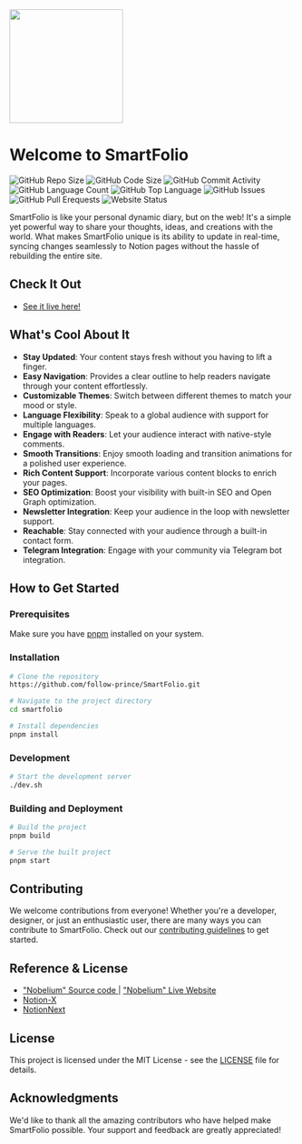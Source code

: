<img src="https://princey.tech/assets/videos/Hi.gif" width="200px" />

# Welcome to SmartFolio
![GitHub Repo Size](https://img.shields.io/github/repo-size/follow-prince/SmartFolio?color=d62936&label=Repo%20Size&style=flat-square)
![GitHub Code Size](https://img.shields.io/github/languages/code-size/follow-prince/SmartFolio?color=e6a400&label=Code%20Size&style=flat-square)
![GitHub Commit Activity](https://img.shields.io/github/commit-activity/m/follow-prince/SmartFolio?color=138a3d&label=Commit%20Activity&style=flat-square)
![GitHub Language Count](https://img.shields.io/github/languages/count/follow-prince/SmartFolio?color=1f77b4&label=Total%20Languages&style=flat-square)
![GitHub Top Language](https://img.shields.io/github/languages/top/follow-prince/SmartFolio?color=7f0c7f&style=flat-square)
![GitHub Issues](https://img.shields.io/github/issues/follow-prince/SmartFolio?color=098f76&label=GitHub%20Issues&style=flat-square)
![GitHub Pull Erequests](https://img.shields.io/github/issues-pr/follow-prince/SmartFolio?color=2c324f&label=GitHub%20Pull%20Requests&style=flat-square)
![Website Status](https://img.shields.io/website?down_message=Down%20%26%20Offline&label=Website%20Status&up_message=Up%20%26%20Online&url=https%3A%2F%2Felavarasan.me)

SmartFolio is like your personal dynamic diary, but on the web! It's a simple yet powerful way to share your thoughts, ideas, and creations with the world. What makes SmartFolio unique is its ability to update in real-time, syncing changes seamlessly to Notion pages without the hassle of rebuilding the entire site.


## Check It Out

- [See it live here!](https://elavarasan.me)

## What's Cool About It

- **Stay Updated**: Your content stays fresh without you having to lift a finger.
- **Easy Navigation**: Provides a clear outline to help readers navigate through your content effortlessly.
- **Customizable Themes**: Switch between different themes to match your mood or style.
- **Language Flexibility**: Speak to a global audience with support for multiple languages.
- **Engage with Readers**: Let your audience interact with native-style comments.
- **Smooth Transitions**: Enjoy smooth loading and transition animations for a polished user experience.
- **Rich Content Support**: Incorporate various content blocks to enrich your pages.
- **SEO Optimization**: Boost your visibility with built-in SEO and Open Graph optimization.
- **Newsletter Integration**: Keep your audience in the loop with newsletter support.
- **Reachable**: Stay connected with your audience through a built-in contact form.
- **Telegram Integration**: Engage with your community via Telegram bot integration.

## How to Get Started

### Prerequisites

Make sure you have [pnpm](https://pnpm.io/) installed on your system.

### Installation

```bash
# Clone the repository
https://github.com/follow-prince/SmartFolio.git

# Navigate to the project directory
cd smartfolio

# Install dependencies
pnpm install
```

### Development

```bash
# Start the development server
./dev.sh
```

### Building and Deployment

```bash
# Build the project
pnpm build

# Serve the built project
pnpm start
```




## Contributing

We welcome contributions from everyone! Whether you're a developer, designer, or just an enthusiastic user, there are many ways you can contribute to SmartFolio. Check out our [contributing guidelines](CONTRIBUTING.md) to get started.

## Reference & License

- ["Nobelium" Source code ](https://github.com/craigary/nobelium)  | ["Nobelium" Live Website](https://nobelium.vercel.app/)
- [Notion-X](https://github.com/NotionX/react-notion-x)
- [NotionNext](https://github.com/tangly1024/NotionNext)

## License

This project is licensed under the MIT License - see the [LICENSE](LICENSE) file for details.

## Acknowledgments

We'd like to thank all the amazing contributors who have helped make SmartFolio possible. Your support and feedback are greatly appreciated!

